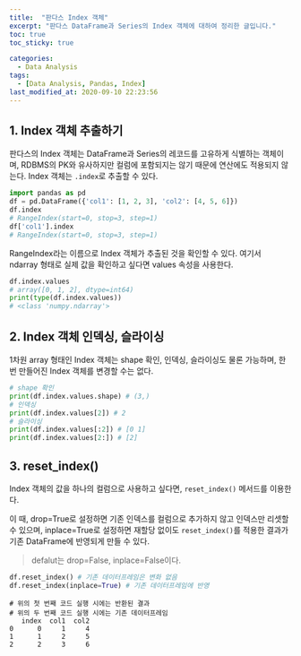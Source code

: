 ```yaml
---
title:  "판다스 Index 객체"
excerpt: "판다스 DataFrame과 Series의 Index 객체에 대하여 정리한 글입니다."
toc: true
toc_sticky: true

categories:
  - Data Analysis
tags:
  - [Data Analysis, Pandas, Index]
last_modified_at: 2020-09-10 22:23:56
---
```


## 1. Index 객체 추출하기  

판다스의 Index 객체는 DataFrame과 Series의 레코드를 고유하게 식별하는 객체이며, RDBMS의 PK와 유사하지만 컬럼에 포함되지는 않기 때문에 연산에도 적용되지 않는다. Index 객체는 `.index`로 추출할 수 있다.  

```py
import pandas as pd
df = pd.DataFrame({'col1': [1, 2, 3], 'col2': [4, 5, 6]})
df.index
# RangeIndex(start=0, stop=3, step=1)
df['col1'].index
# RangeIndex(start=0, stop=3, step=1)
```  

RangeIndex라는 이름으로 Index 객체가 추출된 것을 확인할 수 있다. 여기서 ndarray 형태로 실제 값을 확인하고 싶다면 values 속성을 사용한다.  

```py
df.index.values
# array([0, 1, 2], dtype=int64)
print(type(df.index.values))
# <class 'numpy.ndarray'>
```  

## 2. Index 객체 인덱싱, 슬라이싱  

1차원 array 형태인 Index 객체는 shape 확인, 인덱싱, 슬라이싱도 물론 가능하며, 한 번 만들어진 Index 객체를 변경할 수는 없다.  

```py
# shape 확인
print(df.index.values.shape) # (3,)
# 인덱싱
print(df.index.values[2]) # 2
# 슬라이싱
print(df.index.values[:2]) # [0 1]
print(df.index.values[2:]) # [2]
```  

## 3. reset_index()  

Index 객체의 값을 하나의 컬럼으로 사용하고 싶다면, `reset_index()` 메서드를 이용한다.  

이 때, drop=True로 설정하면 기존 인덱스를 컬럼으로 추가하지 않고 인덱스만 리셋할 수 있으며, inplace=True로 설정하면 재할당 없이도 `reset_index()`를 적용한 결과가 기존 DataFrame에 반영되게 만들 수 있다.  

> defalut는 drop=False, inplace=False이다.  

```py
df.reset_index() # 기존 데이터프레임은 변화 없음
df.reset_index(inplace=True) # 기존 데이터프레임에 반영
```  

```
# 위의 첫 번째 코드 실행 시에는 반환된 결과
# 위의 두 번째 코드 실행 시에는 기존 데이터프레임
   index  col1  col2
0      0     1     4
1      1     2     5
2      2     3     6
```  









